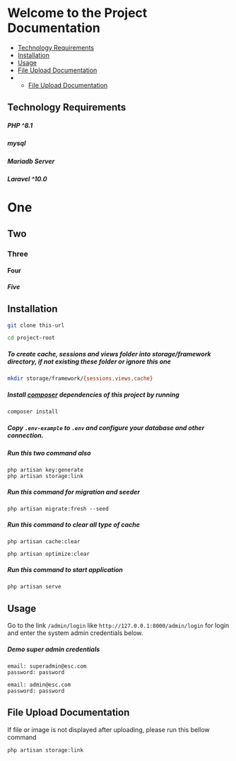 # Welcome to the Project Documentation

- [Technology Requirements](#Technology-Requirements)
- [Installation](#installation)
- [Usage](#usage)
- [File Upload Documentation](#file-upload-documentation)
- - [File Upload Documentation](#file-upload-documentation)



## Technology Requirements


##### PHP ^8.1
##### mysql
##### Mariadb Server
##### Laravel ^10.0

# One
## Two
### Three
#### Four
##### Five



## Installation

```sh
git clone this-url
```

```sh
cd project-root
```

##### To create cache, sessions and views folder into storage/framework directory, if not existing these folder or ignore this one

```sh
mkdir storage/framework/{sessions,views,cache}
```

##### Install [composer](https://getcomposer.org/) dependencies of this project by running

```sh
composer install
```

##### Copy `.env-example` to `.env` and configure your database and other connection.

##### Run this two command also

```shell
php artisan key:generate
php artisan storage:link 
```

##### Run this command for migration and seeder

```shell
php artisan migrate:fresh --seed
```


##### Run this command to clear all type of cache

```shell
php artisan cache:clear
```

```shell
php artisan optimize:clear
```


##### Run this command to start application

```shell
php artisan serve
```

## Usage

Go to the link `/admin/login` like `http://127.0.0.1:8000/admin/login` for login and enter the system admin credentials below.

##### Demo super admin credentials

```shell
email: superadmin@esc.com
password: password

email: admin@esc.com
password: password
```

## File Upload Documentation

If file or image is not displayed after uploading, please run this bellow command

```shell
php artisan storage:link 
```
